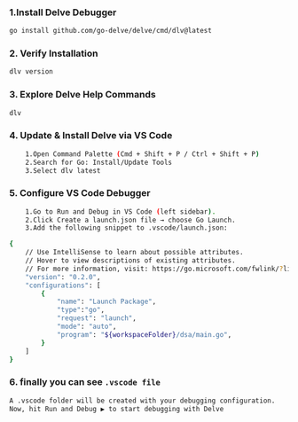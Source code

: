 ### 1.Install Delve Debugger

```sh
go install github.com/go-delve/delve/cmd/dlv@latest
```

### 2. Verify Installation

```sh
dlv version

```

### 3. Explore Delve Help Commands

```sh
dlv
```

### 4. Update & Install Delve via VS Code

```sh
    1.Open Command Palette (Cmd + Shift + P / Ctrl + Shift + P)
    2.Search for Go: Install/Update Tools
    3.Select dlv latest
```

### 5. Configure VS Code Debugger

```sh
    1.Go to Run and Debug in VS Code (left sidebar).
    2.Click Create a launch.json file → choose Go Launch.
    3.Add the following snippet to .vscode/launch.json:
```

```sh
{
    // Use IntelliSense to learn about possible attributes.
    // Hover to view descriptions of existing attributes.
    // For more information, visit: https://go.microsoft.com/fwlink/?linkid=830387
    "version": "0.2.0",
    "configurations": [
        {
            "name": "Launch Package",
            "type":"go",
            "request": "launch",
            "mode": "auto",
            "program": "${workspaceFolder}/dsa/main.go",
        }
    ]
}
```

### 6. finally you can see `.vscode file`

```sh
A .vscode folder will be created with your debugging configuration.
Now, hit Run and Debug ▶️ to start debugging with Delve
```
